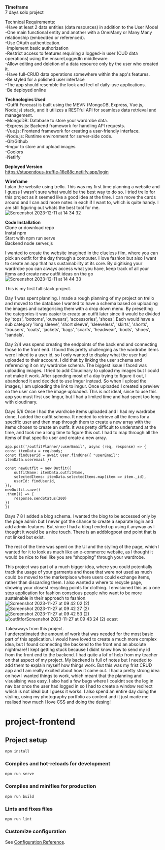 **Timeframe**<br>
7 days solo project

Technical Requirements:<br>
-Have at least 2 data entities (data resources) in addition to the User Model<br>
-One main functional entity and another with a One:Many or Many:Many relationship (embedded or referenced).<br>
-Use OAuth authentication.<br>
-Implement basic authorization<br>
-Restrict access to features requiring a logged-in user (CUD data operations) using the ensureLoggedIn middleware.<br>
-Allow editing and deletion of a data resource only by the user who created it.<br>
-Have full-CRUD data operations somewhere within the app's features.<br>
-Be styled for a polished user interface<br>
-The app should resemble the look and feel of daily-use applications.<br>
-Be deployed online<br>


**Technologies Used**<br>
-Outfit Forecast is built using the MEVN (MongoDB, Express, Vue.js, Node.js) stack, and it utilizes a RESTful API for seamless data retrieval and management.<br>
-MongoDB: Database to store your wardrobe data.<br>
-Express.js: Backend framework for handling API requests.<br>
-Vue.js: Frontend framework for creating a user-friendly interface.<br>
-Node.js: Runtime environment for server-side code.<br>
-Git/Github<br>
-Imgur to store and upload images<br>
-Coolors<br>
-Netlify<br>

**Deployed Version**<br>
https://stupendous-truffle-16e88c.netlify.app/login

**Wireframe**<br>
I plan the website using trello. This was my first time planning a website and I guess I wasn't sure what would be the best way to do so. I tried trello for this project as it seemed like a good idea at the time. I can move the cards
around and I can add more notes in each if I want to, which is quite handy. I am still figuring out whats the best tool for me.
![Screenshot 2023-12-11 at 14 34 32](https://github.com/AdrianaIaffa/sei-75-frontend/assets/100214999/ecdb2d25-8179-485a-9ed7-f52a6bf586ce)


**Code Installation**<br>
Clone or download repo<br>
Instal npm<br>
Start with npm run serve<br>
Backend node server.js<br>

I wanted to create the website imagined in the clueless film, where you can pick an outfit for the day through a computer. I love fashion but also I want to create an app that has sustainability at its core. By digitising your wardrobe you can always access what you have, keep track of all your items and create new outfit ideas on the go
![Screenshot 2023-12-11 at 14 44 33](https://github.com/AdrianaIaffa/sei-75-frontend/assets/100214999/81ed0d5f-b8d6-465e-b3d7-19ade0b7c0c2)



This is my first full stack project.<br>

Day 1 was spent planning. I made a rough planning of my project on trello and moved to the database
I wanted to have a schema based on uploading the images and categorising them  with a drop down menu. By presetting the categories it was easier to create an outfit later since it would be divided by 'tops', 'bottoms', 'outwears', 'accessories', 'shoes'. Each would have a sub category 'long sleeve', 'short sleeve', 'sleeveless', 'skirts', 'shorts', 'trousers', 'coats', 'jackets', 'bags', 'scarfs', 'headwear', 'boots', 'shoes', 'sandals'.

Day 2/4 was spend creating the endpoints of the back end and connecting those to the front end. I found this pretty challenging as the wardrobe items were linked to a user id, so I only wanted to display what the user had uploaded to their account. I did that by linking the user schema and referencing it on my wardrobe schema. The biggest issue I faced was uploading images. I tried to add Cloudinary to upload my images but I could not make it work. After spending most of a day trying to figure it out, I abandoned it and decided to use Imgur instead. So when I upload the images, I am uploading the link to imgur. Once uploaded I created a preview so the user can see the image uploaded. This is not ideal, since to use this app you must first use Imgur, but I had a limited time and had spent too long with cloudinary.

Days 5/6
Once I had the wardrobe items uploaded and I had my wardrobe done, I added the outfit schema. It needed to retrieve all the items for a specific user and then map through them to create a new array with the items chosen to create an outfit. It was pretty difficult to understand at the time, and took me a long time to figure this out. I had to map through all the items of that specific user and create a new array.

    app.post('/outfitPlanner/:userEmail', async (req, response) => {
    const itemData = req.body;
    const findUserid = await User.findOne({ "userEmail": itemData.useremail })

    const newOutfit = new Outfit({
        outfitName: itemData.outfitName,
        selectedItems: itemData.selectedItems.map(item => item._id),
        userId: findUserid,
    });
    newOutfit.save()
    .then(() => {
        response.sendStatus(200)
    })
    })

Days 7 8 
I added a blog schema. I wanted the blog to be accessed only by the page admin but I never got the chance to create a separate login and add admin features. But since I had a blog I ended up using it anyway as I thought it would be a nice touch. There is an addblogpost end point that is not linked but exist.


The rest of the time was  spent on the UI and the styling of the page, which I wanted for it to look as much like an e-commerce website, as I thought it would be nice to feel like you are “shopping” through your wardrobe.

This project was part of a much bigger idea, where you could potentially track the usage of your garments and those that were not used as much could be moved to the marketplace where users could exchange items, rather than discarding them. I also wanted a where to recycle page, showing your closest recycling points for clothing. I envisioned this as a one stop application for fashion conscious people who want to be more sustainable in their approach to fashion.
![Screenshot 2023-11-27 at 09 42 02 (2)](https://github.com/AdrianaIaffa/sei-75-frontend/assets/100214999/5007152f-6016-48c6-a50a-182ce7e55fc3)
![Screenshot 2023-11-27 at 09 42 27 (2)](https://github.com/AdrianaIaffa/sei-75-frontend/assets/100214999/f32f3e27-9bd2-40f1-bf05-6cf5fd05487e)
![Screenshot 2023-11-27 at 09 42 53 (2)](https://github.com/AdrianaIaffa/sei-75-frontend/assets/100214999/cb82e713-e86d-4663-92e1-79830b03eef0)
![outfitfor![Screenshot 2023-11-27 at 09 43 24 (2)](https://github.com/AdrianaIaffa/sei-75-frontend/assets/100214999/e868fe9c-6ce9-40e3-abbe-0fa080b5ced5)
ecast](https://github.com/AdrianaIaffa/sei-75-frontend/assets/100214999/b974b38e-54bb-421f-8fd2-b07a9c6022c6)



Takeaways from this project.<br>
I underestimated the amount of work that was needed for the most basic part of this application. I would have loved to create a much more complex idea, but I found connecting the backend to the front end an absolute nightmare! I kept getting stuck because I didnt know how to send my id from the front end to the backend. I had quite a lof of help from my teacher on that aspect of my project. My backend is full of notes but I needed to add them to explain myself how things work. But this was my frist CRUD app and I am really excited about how it came out. I had a pretty strong idea on how I wanted things to work, which meant that the planning and visualising was easy. I also had a few bugs where I couldnt see the log in nav bar once the user had logged in so I had to create a window redirect which is not ideal but I guess it works.
I also spend an entire day doing the styling, using my photography portfolio as content and it just made me realised how much I love CSS and doing the desing!




# project-frontend

## Project setup
```
npm install
```

### Compiles and hot-reloads for development
```
npm run serve
```

### Compiles and minifies for production
```
npm run build
```

### Lints and fixes files
```
npm run lint
```

### Customize configuration
See [Configuration Reference](https://cli.vuejs.org/config/).
